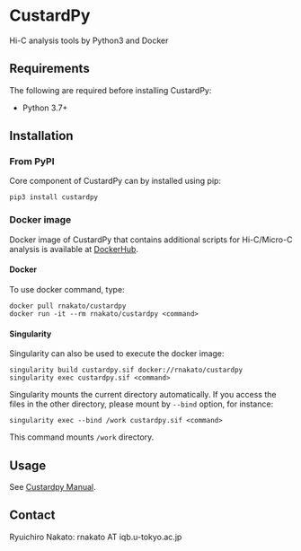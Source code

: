 # CustardPy

Hi-C analysis tools by Python3 and Docker


## Requirements

The following are required before installing CustardPy:

- Python 3.7+

## Installation

### From PyPI

Core component of CustardPy can by installed using pip:

    pip3 install custardpy

### Docker image

Docker image of CustardPy that contains additional scripts for Hi-C/Micro-C analysis is available at [DockerHub](https://hub.docker.com/repository/docker/rnakato/custardpy/general).

#### Docker 
To use docker command, type:

    docker pull rnakato/custardpy
    docker run -it --rm rnakato/custardpy <command>

#### Singularity

Singularity can also be used to execute the docker image:

    singularity build custardpy.sif docker://rnakato/custardpy
    singularity exec custardpy.sif <command>

Singularity mounts the current directory automatically. If you access the files in the other directory, please mount by `--bind` option, for instance:

    singularity exec --bind /work custardpy.sif <command>
    
This command mounts `/work` directory.

## Usage

See [Custardpy Manual](https://custardpy.readthedocs.io/en/latest/).

## Contact

Ryuichiro Nakato: rnakato AT iqb.u-tokyo.ac.jp
